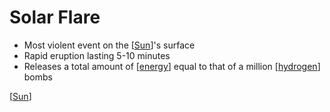 # Solar Flare

- Most violent event on the [[Sun]]'s surface
- Rapid eruption lasting 5-10 minutes
- Releases a total amount of [[energy]] equal to that of a million [[hydrogen]] bombs

[[Sun]]

[//begin]: # "Autogenerated link references for markdown compatibility"
[Sun]: sun "Sun"
[energy]: energy "Energy"
[hydrogen]: hydrogen "Hydrogen"
[Sun]: sun "Sun"
[//end]: # "Autogenerated link references"